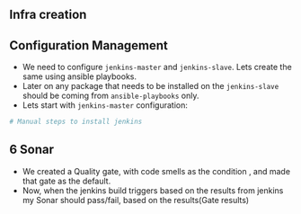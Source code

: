## Infra creation

## Configuration Management 
* We need to configure `jenkins-master` and `jenkins-slave`. Lets create the same using ansible playbooks.
* Later on any package that needs to be installed on the `jenkins-slave` should be coming from `ansible-playbooks` only.
* Lets start with `jenkins-master` configuration:
```bash
# Manual steps to install jenkins
```

## 6 Sonar
* We created a Quality gate, with code smells as the condition , and made that gate as the default. 
* Now, when the jenkins build triggers based on the results from jenkins my Sonar should pass/fail, based on the results(Gate results)



